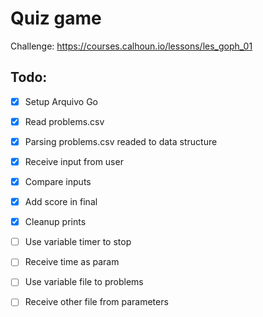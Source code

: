 # Quiz game

Challenge: https://courses.calhoun.io/lessons/les_goph_01

## Todo:

- [x] Setup Arquivo Go
- [x] Read problems.csv
- [x] Parsing problems.csv readed to data structure
- [x] Receive input from user
- [x] Compare inputs
- [x] Add score in final
- [x] Cleanup prints
- [ ] Use variable timer to stop
- [ ] Receive time as param
- [ ] Use variable file to problems
- [ ] Receive other file from parameters




